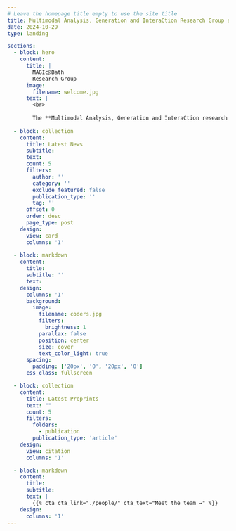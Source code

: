 ```yaml
---
# Leave the homepage title empty to use the site title
title: Multimodal Analysis, Generation and InteraCtion Research Group at Bath
date: 2024-10-29
type: landing

sections:
  - block: hero
    content:
      title: |
        MAGIc@Bath
        Research Group
      image:
        filename: welcome.jpg
      text: |
        <br>
        
        The **Multimodal Analysis, Generation and InteraCtion research group at Bath** is a center of excellence for Visual Computing and Artificial Intelligence research, teaching, and practice. More about our projects can be seen [here](https://magic-at-bath.github.io/project)
  
  - block: collection
    content:
      title: Latest News
      subtitle:
      text:
      count: 5
      filters:
        author: ''
        category: ''
        exclude_featured: false
        publication_type: ''
        tag: ''
      offset: 0
      order: desc
      page_type: post
    design:
      view: card
      columns: '1'
  
  - block: markdown
    content:
      title:
      subtitle: ''
      text:
    design:
      columns: '1'
      background:
        image: 
          filename: coders.jpg
          filters:
            brightness: 1
          parallax: false
          position: center
          size: cover
          text_color_light: true
      spacing:
        padding: ['20px', '0', '20px', '0']
      css_class: fullscreen

  - block: collection
    content:
      title: Latest Preprints
      text: ""
      count: 5
      filters:
        folders:
          - publication
        publication_type: 'article'
    design:
      view: citation
      columns: '1'

  - block: markdown
    content:
      title:
      subtitle:
      text: |
        {{% cta cta_link="./people/" cta_text="Meet the team →" %}}
    design:
      columns: '1'
---
```

